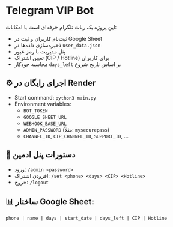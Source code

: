 # Telegram VIP Bot

این پروژه یک ربات تلگرام حرفه‌ای است با امکانات:
- ثبت‌نام کاربران و ثبت در Google Sheet
- ذخیره‌سازی داده‌ها در `user_data.json`
- پنل مدیریت با رمز عبور
- تعیین اشتراک (CIP / Hotline) برای کاربران
- محاسبه خودکار `days_left` بر اساس تاریخ شروع

## ⚙️ اجرای رایگان در Render
- Start command: `python3 main.py`
- Environment variables:
  - `BOT_TOKEN`
  - `GOOGLE_SHEET_URL`
  - `WEBHOOK_BASE_URL`
  - `ADMIN_PASSWORD` (مثلاً: `mysecurepass`)
  - `CHANNEL_ID`, `CIP_CHANNEL_ID`, `SUPPORT_ID`, ...

## 🔐 دستورات پنل ادمین
- ورود: `/admin <password>`
- افزودن اشتراک: `/set <phone> <days> <CIP> <Hotline>`
- خروج: `/logout`

## 📊 ساختار Google Sheet:
```
phone | name | days | start_date | days_left | CIP | Hotline
```
